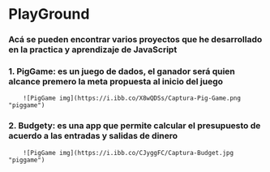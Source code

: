 # PlayGround
### Acá se pueden encontrar varios proyectos que he desarrollado en la practica y aprendizaje de JavaScript
### 1. PigGame: es un juego de dados, el ganador será quien alcance premero la meta propuesta al inicio del juego
        ![PigGame img](https://i.ibb.co/X8wQDSs/Captura-Pig-Game.png "piggame")
### 2. Budgety: es una app que permite calcular el presupuesto de acuerdo a las entradas y salidas de dinero
        ![PigGame img](https://i.ibb.co/CJyggFC/Captura-Budget.jpg "piggame")
